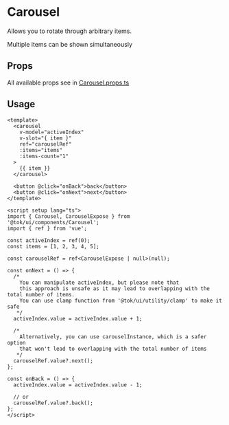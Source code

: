 # Carousel

Allows you to rotate through arbitrary items.

Multiple items can be shown simultaneously

## Props

All available props see in [Carousel.props.ts](./Carousel.props.ts)

## Usage

```vue
<template>
  <carousel
    v-model="activeIndex"
    v-slot="{ item }"
    ref="carouselRef"
    :items="items"
    :items-count="1"
  >
    {{ item }}
  </carousel>

  <button @click="onBack">back</button>
  <button @click="onNext">next</button>
</template>

<script setup lang="ts">
import { Carousel, CarouselExpose } from '@tok/ui/components/Carousel';
import { ref } from 'vue';

const activeIndex = ref(0);
const items = [1, 2, 3, 4, 5];

const carouselRef = ref<CarouselExpose | null>(null);

const onNext = () => {
  /* 
    You can manipulate activeIndex, but please note that
    this approach is unsafe as it may lead to overlapping with the total number of items.
    You can use clamp function from '@tok/ui/utility/clamp' to make it safe
   */
  activeIndex.value = activeIndex.value + 1;

  /*
    Alternatively, you can use carouselInstance, which is a safer option
    that won't lead to overlapping with the total number of items
   */
  carouselRef.value?.next();
};

const onBack = () => {
  activeIndex.value = activeIndex.value - 1;

  // or
  carouselRef.value?.back();
};
</script>
```

